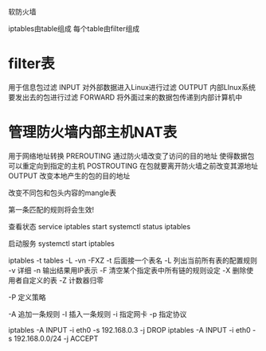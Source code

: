 软防火墙

iptables由table组成
每个table由filter组成

# filter表 #
用于信息包过滤
INPUT 对外部数据进入Linux进行过滤
OUTPUT 内部LInux系统要发出去的包进行过滤
FORWARD 将外面过来的数据包传递到内部计算机中

# 管理防火墙内部主机NAT表 #
用于网络地址转换
PREROUTING 通过防火墙改变了访问的目的地址 使得数据包可以重定向到指定的主机
POSTROUTING 在包就要离开防火墙之前改变其源地址 
OUTPUT 改变本地产生的包的目的地址 

改变不同包和包头内容的mangle表


第一条匹配的规则将会生效!

查看状态
service iptables start
systemctl status iptables

启动服务
systemctl start iptables


iptables -t tables -L -vn -FXZ
-t 后面接一个表名
-L 列出当前所有表的配置规则
-v 详细
-n 输出结果用IP表示
-F 清空某个指定表中所有链的规则设定
-X 删除使用者自定义的表
-Z 计数器归零

-P 定义策略

-A 追加一条规则
-I 插入一条规则
-i 指定网卡
-p 指定协议

iptables -A INPUT -i eth0 -s 192.168.0.3 -j DROP
iptables -A INPUT -i eth0 -s 192.168.0.0/24 -j ACCEPT
